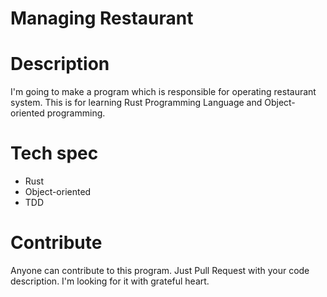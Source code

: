 # Managing Restaurant

# Description
I'm going to make a program which is responsible for
operating restaurant system.
This is for learning Rust Programming Language and
Object-oriented programming.

# Tech spec
- Rust
- Object-oriented
- TDD

# Contribute
Anyone can contribute to this program.
Just Pull Request with your code description.
I'm looking for it with grateful heart.
